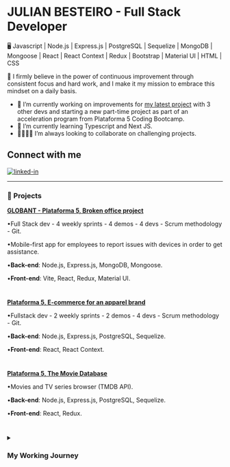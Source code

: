 # JULIAN BESTEIRO - Full Stack Developer
 
🖥️ Javascript | Node.js | Express.js | PostgreSQL | Sequelize | MongoDB | Mongoose | React | React Context | Redux | Bootstrap | Material UI | HTML | CSS



🚀 I firmly believe in the power of continuous improvement through consistent focus and hard work, and I make it my mission to embrace this mindset on a daily basis.


- 🔭 I’m currently working on improvements for <a href= https://fixit-front.vercel.app/>my latest project</a> with 3 other devs and starting a new part-time project as part of an acceleration program from Plataforma 5 Coding Bootcamp.
- 🌱 I’m currently learning Typescript and Next JS.
- 👨‍💻👨‍💻 I’m always looking to collaborate on challenging projects.
 

## Connect with me
[<img alt="linked-in" src="https://img.shields.io/badge/linkedin-%230077B5.svg?&style=for-the-badge&logo=linkedin&logoColor=white" />](https://www.linkedin.com/in/julian-besteiro-full-stack-developer/)

---


### 🧰 Projects


**<a href= https://fixit-front.vercel.app/>GLOBANT - Plataforma 5, Broken office project</a>**

•Full Stack dev - 4 weekly sprints - 4 demos - 4 devs - Scrum methodology - Git.

•Mobile-first app for employees to report issues with devices in order to get assistance.

•**Back-end**: Node.js, Express.js, MongoDB, Mongoose.

•**Front-end**: Vite, React, Redux, Material UI.
#
**<a href= https://github.com/julianbesteiro/teezyco-front>Plataforma 5, E-commerce for an apparel brand</a>**

•Fullstack dev - 2 weekly sprints - 2 demos - 4 devs - Scrum methodology - Git.

•**Back-end**: Node.js, Express.js, PostgreSQL, Sequelize.

•**Front-end**: React, React Context.
#

**<a href= https://github.com/julianbesteiro/tmdb-front>Plataforma 5, The Movie Database</a>**

•Movies and TV series browser (TMDB API).

•**Back-end**: Node.js, Express.js, PostgreSQL, Sequelize.

•**Front-end**: React, Redux.

#

<details>
 <summary><h3>My Working Journey</h3></summary>
<p>I have a background in Business Administration and initially built my career in Finance, where I reached senior analyst roles within Budgeting & Controlling and Planning & Reporting teams. Over the course of 5+ years, I really sharpened my analytical, reporting, and accounting skills in a corporate setting.</p>

<p>Driven by my curiosity for e-commerce, I started studying digital marketing and eventually transitioned into a data-driven media buyer specialized in Facebook/Instagram Ads. Collaborating with companies in the U.S. and France, I profitably managed social media ads budgets in different industries, reaching a personal record level of EUR 1.5M ad spend in a 4-month period during 2021 H2.</p>

<p>Throughout my e-commerce experience, I evolved into an e-com strategist after having developed strong expertise in paid media, email & SMS marketing, website conversion rate optimization, offer creation, and funnel optimization. Additionally, I gained valuable skills in presenting strategies and performance results to clients, as well as managing projects.</p>

<p>Seeking to broaden my skill set, I completed a 100-hour Javascript fundamentals course, discovering a passion for coding along the way. Motivated by it, I enrolled in a rigorous 4-month full-time Coding Bootcamp focused on full-stack web development with Javascript. With over 800 hours of intensive training and the completion of three professional projects, I have emerged as a dedicated developer eager to tackle new projects and embrace new technologies.</p>

